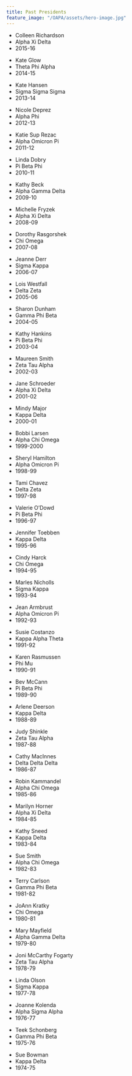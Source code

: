 ```yaml
---
title: Past Presidents
feature_image: "/OAPA/assets/hero-image.jpg"
---
```


<div>

<ul>
<li>Colleen Richardson</li>
<li>Alpha Xi Delta</li>
<li>2015-16</li>
</ul>
<ul>
<li>Kate Glow</li>
<li>Theta Phi Alpha</li>
<li>2014-15</li>
</ul>
<ul>
<li>Kate Hansen</li>
<li>Sigma Sigma Sigma</li>
<li>2013-14</li>
</ul>
<ul>
<li>Nicole Deprez</li>
<li>Alpha Phi</li>
<li>2012-13</li>
</ul>
<ul>
<li>Katie Sup Rezac</li>
<li>Alpha Omicron Pi</li>
<li>2011-12</li>
</ul>
<ul>
<li>Linda Dobry</li>
<li>Pi Beta Phi</li>
<li>2010-11</li>
</ul>
<ul>
<li>Kathy Beck</li>
<li>Alpha Gamma Delta</li>
<li>2009-10</li>
</ul>
<ul>
<li>Michelle Fryzek</li>
<li>Alpha Xi Delta</li>
<li>2008-09</li>
</ul>
<ul>
<li>Dorothy Rasgorshek</li>
<li>Chi Omega</li>
<li>2007-08</li>
</ul>
<ul>
<li>Jeanne Derr</li>
<li>Sigma Kappa</li>
<li>2006-07</li>
</ul>
<ul>
<li>Lois Westfall</li>
<li>Delta Zeta</li>
<li>2005-06</li>
</ul>
<ul>
<li>Sharon Dunham</li>
<li>Gamma Phi Beta</li>
<li>2004-05</li>
</ul>
<ul>
<li>Kathy Hankins</li>
<li>Pi Beta Phi</li>
<li>2003-04</li>
</ul>
<ul>
<li>Maureen Smith</li>
<li>Zeta Tau Alpha</li>
<li>2002-03</li>
</ul>
<ul>
<li>Jane Schroeder</li>
<li>Alpha Xi Delta</li>
<li>2001-02</li>
</ul>
<ul>
<li>Mindy Major</li>
<li>Kappa Delta</li>
<li>2000-01</li>
</ul>
<ul>
<li>Bobbi Larsen</li>
<li>Alpha Chi Omega</li>
<li>1999-2000</li>
</ul>
<ul>
<li>Sheryl Hamilton</li>
<li>Alpha Omicron Pi</li>
<li>1998-99</li>
</ul>
<ul>
<li>Tami Chavez</li>
<li>Delta Zeta</li>
<li>1997-98</li>
</ul>
<ul>
<li>Valerie O’Dowd</li>
<li>Pi Beta Phi</li>
<li>1996-97</li>
</ul>
<ul>
<li>Jennifer Toebben</li>
<li>Kappa Delta</li>
<li>1995-96</li>
</ul>
<ul>
<li>Cindy Harck</li>
<li>Chi Omega</li>
<li>1994-95</li>
</ul>
<ul>
<li>Marles Nicholls</li>
<li>Sigma Kappa</li>
<li>1993-94</li>
</ul>
<ul>
<li>Jean Armbrust</li>
<li>Alpha Omicron Pi</li>
<li>1992-93</li>
</ul>
<ul>
<li>Susie Costanzo</li>
<li>Kappa Alpha Theta</li>
<li>1991-92</li>
</ul>
<ul>
<li>Karen Rasmussen</li>
<li>Phi Mu</li>
<li>1990-91</li>
</ul>
<ul>
<li>Bev McCann</li>
<li>Pi Beta Phi</li>
<li>1989-90</li>
</ul>
<ul>
<li>Arlene Deerson</li>
<li>Kappa Delta</li>
<li>1988-89</li>
</ul>
<ul>
<li>Judy Shinkle</li>
<li>Zeta Tau Alpha</li>
<li>1987-88</li>
</ul>
<ul>
<li>Cathy MacInnes</li>
<li>Delta Delta Delta</li>
<li>1986-87</li>
</ul>
<ul>
<li>Robin Kammandel</li>
<li>Alpha Chi Omega</li>
<li>1985-86</li>
</ul>
<ul>
<li>Marilyn Horner</li>
<li>Alpha Xi Delta</li>
<li>1984-85</li>
</ul>
<ul>
<li>Kathy Sneed</li>
<li>Kappa Delta</li>
<li>1983-84</li>
</ul>
<ul>
<li>Sue Smith</li>
<li>Alpha Chi Omega</li>
<li>1982-83</li>
</ul>
<ul>
<li>Terry Carlson</li>
<li>Gamma Phi Beta</li>
<li>1981-82</li>
</ul>
<ul>
<li>JoAnn Kratky</li>
<li>Chi Omega</li>
<li>1980-81</li>
</ul>
<ul>
<li>Mary Mayfield</li>
<li>Alpha Gamma Delta</li>
<li>1979-80</li>
</ul>
<ul>
<li>Joni McCarthy Fogarty</li>
<li>Zeta Tau Alpha</li>
<li>1978-79</li>
</ul>
<ul>
<li>Linda Olson</li>
<li>Sigma Kappa</li>
<li>1977-78</li>
</ul>
<ul>
<li>Joanne Kolenda</li>
<li>Alpha Sigma Alpha</li>
<li>1976-77</li>
</ul>
<ul>
<li>Teek Schonberg</li>
<li>Gamma Phi Beta</li>
<li>1975-76</li>
</ul>
<ul>
<li>Sue Bowman</li>
<li>Kappa Delta</li>
<li>1974-75</li>
</ul>

</div>

